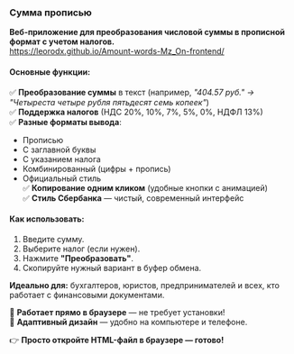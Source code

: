 ### **Сумма прописью**  

**Веб-приложение для преобразования числовой суммы в прописной формат с учетом налогов.**  
https://leorodx.github.io/Amount-words-Mz_On-frontend/

#### **Основные функции:**  
✅ **Преобразование суммы** в текст (например, *"404.57 руб." → "Четыреста четыре рубля пятьдесят семь копеек"*)  
✅ **Поддержка налогов** (НДС 20%, 10%, 7%, 5%, 0%, НДФЛ 13%)  
✅ **Разные форматы вывода**:  
   - Прописью  
   - С заглавной буквы  
   - С указанием налога  
   - Комбинированный (цифры + пропись)  
   - Официальный стиль  
✅ **Копирование одним кликом** (удобные кнопки с анимацией)  
✅ **Стиль Сбербанка** — чистый, современный интерфейс  

#### **Как использовать:**  
1. Введите сумму.  
2. Выберите налог (если нужен).  
3. Нажмите **"Преобразовать"**.  
4. Скопируйте нужный вариант в буфер обмена.  

**Идеально для:** бухгалтеров, юристов, предпринимателей и всех, кто работает с финансовыми документами.  

🔹 **Работает прямо в браузере** — не требует установки!  
🔹 **Адаптивный дизайн** — удобно на компьютере и телефоне.  

👉 **Просто откройте HTML-файл в браузере — готово!**
